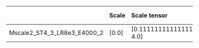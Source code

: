 |                             | Scale   | Scale tensor              | Learning Rate   | Number of parameters   | Best PSNR          |
|:----------------------------|:--------|:--------------------------|:----------------|:-----------------------|:-------------------|
| Mscale2_ST4_3_LR8e3_E4000_2 | [0.0]   | [0.1111111111111111, 4.0] | [0.008]         | [135307]               | [29.3294358253479] |
